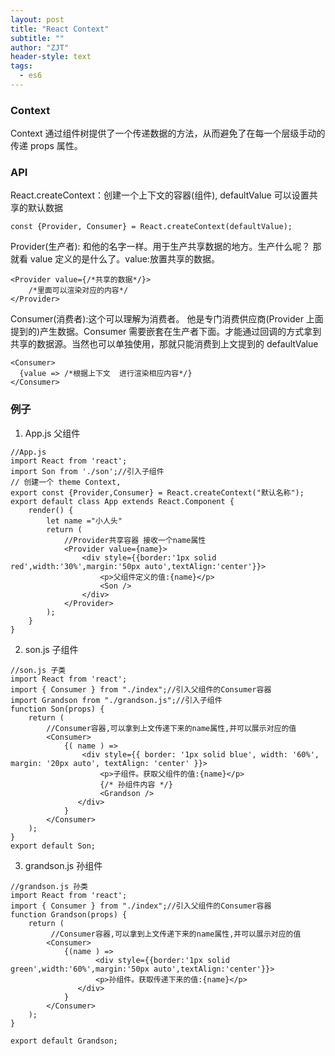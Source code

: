 ```yaml
---
layout: post
title: "React Context"
subtitle: ""
author: "ZJT"
header-style: text
tags:
  - es6
---
```


### Context

Context 通过组件树提供了一个传递数据的方法，从而避免了在每一个层级手动的传递 props 属性。

### API

React.createContext：创建一个上下文的容器(组件), defaultValue 可以设置共享的默认数据

```
const {Provider, Consumer} = React.createContext(defaultValue);
```

Provider(生产者): 和他的名字一样。用于生产共享数据的地方。生产什么呢？ 那就看 value 定义的是什么了。value:放置共享的数据。

```
<Provider value={/*共享的数据*/}>
    /*里面可以渲染对应的内容*/
</Provider>
```

Consumer(消费者):这个可以理解为消费者。 他是专门消费供应商(Provider 上面提到的)产生数据。Consumer 需要嵌套在生产者下面。才能通过回调的方式拿到共享的数据源。当然也可以单独使用，那就只能消费到上文提到的 defaultValue

```
<Consumer>
  {value => /*根据上下文  进行渲染相应内容*/}
</Consumer>
```

### 例子

1. App.js 父组件

```
//App.js
import React from 'react';
import Son from './son';//引入子组件
// 创建一个 theme Context,
export const {Provider,Consumer} = React.createContext("默认名称");
export default class App extends React.Component {
    render() {
        let name ="小人头"
        return (
            //Provider共享容器 接收一个name属性
            <Provider value={name}>
                <div style={{border:'1px solid red',width:'30%',margin:'50px auto',textAlign:'center'}}>
                    <p>父组件定义的值:{name}</p>
                    <Son />
                </div>
            </Provider>
        );
    }
}
```

2. son.js 子组件

```
//son.js 子类
import React from 'react';
import { Consumer } from "./index";//引入父组件的Consumer容器
import Grandson from "./grandson.js";//引入子组件
function Son(props) {
    return (
        //Consumer容器,可以拿到上文传递下来的name属性,并可以展示对应的值
        <Consumer>
            {( name ) =>
                <div style={{ border: '1px solid blue', width: '60%', margin: '20px auto', textAlign: 'center' }}>
                    <p>子组件。获取父组件的值:{name}</p>
                    {/* 孙组件内容 */}
                    <Grandson />
               </div>
            }
        </Consumer>
    );
}
export default Son;
```

3. grandson.js 孙组件

```
//grandson.js 孙类
import React from 'react';
import { Consumer } from "./index";//引入父组件的Consumer容器
function Grandson(props) {
    return (
         //Consumer容器,可以拿到上文传递下来的name属性,并可以展示对应的值
        <Consumer>
            {(name ) =>
                   <div style={{border:'1px solid green',width:'60%',margin:'50px auto',textAlign:'center'}}>
                   <p>孙组件。获取传递下来的值:{name}</p>
               </div>
            }
        </Consumer>
    );
}

export default Grandson;  
```
